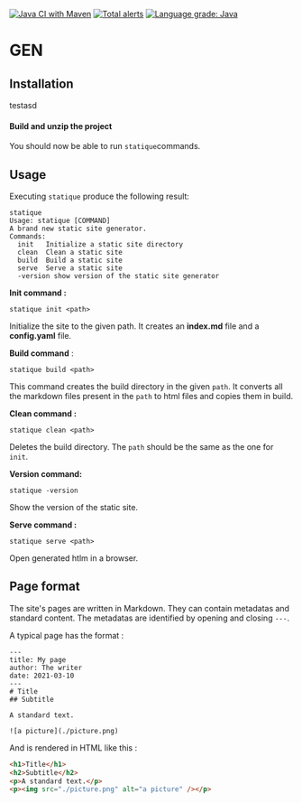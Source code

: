 [![Java CI with Maven](https://github.com/gen-classroom/projet-allemano_paulus_zacheo/actions/workflows/maven.yml/badge.svg)](https://github.com/gen-classroom/projet-allemano_paulus_zacheo/actions/workflows/maven.yml) [![Total alerts](https://img.shields.io/lgtm/alerts/g/gen-classroom/projet-allemano_paulus_zacheo.svg?logo=lgtm&logoWidth=18)](https://lgtm.com/projects/g/gen-classroom/projet-allemano_paulus_zacheo/alerts/) [![Language grade: Java](https://img.shields.io/lgtm/grade/java/g/gen-classroom/projet-allemano_paulus_zacheo.svg?logo=lgtm&logoWidth=18)](https://lgtm.com/projects/g/gen-classroom/projet-allemano_paulus_zacheo/context:java)
# GEN

## Installation 
testasd

#### Build and unzip the project 

You should now be able to run `statique`commands.

## Usage 

Executing `statique`  produce the following result:

```
statique
Usage: statique [COMMAND]
A brand new static site generator.
Commands:
  init   Initialize a static site directory
  clean  Clean a static site
  build  Build a static site
  serve  Serve a static site
  -version show version of the static site generator
```

**Init command :**

`statique init <path>` 

Initialize the site to the given path. It creates an **index.md** file and a **config.yaml** file.

**Build command** :

`statique build <path>`

This command creates the build directory in the given `path`. It converts all the markdown files present in the `path` to html files and copies them in build.

**Clean command :**

`statique clean <path>`

Deletes the build directory. The `path` should be the same as the one for `init`.

**Version command:** 

`statique -version`

Show the version of the static site.

**Serve command :** 

`statique serve <path>`

Open generated htlm in a browser.

## Page format

The site's pages are written in Markdown. They can contain metadatas and standard content. The metadatas are identified by opening and closing `---`.

A typical page has the format  :

```
---
title: My page
author: The writer
date: 2021-03-10
---
# Title
## Subtitle

A standard text.

![a picture](./picture.png)
```

And is rendered in HTML like this :

```html
<h1>Title</h1>
<h2>Subtitle</h2>
<p>A standard text.</p>
<p><img src="./picture.png" alt="a picture" /></p>
```




